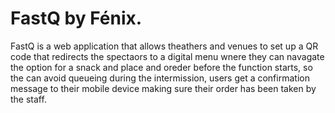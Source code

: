 # FastQ by Fénix.

FastQ is a web application that allows theathers and venues to set up a QR code that redirects the spectaors to a digital menu wnere they can navagate the option for a snack and place and oreder before the function starts, so the can avoid queueing during the intermission, users get a confirmation message to their mobile device making sure their order has been taken by the staff.

